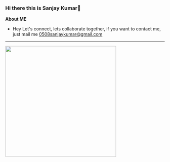 ### Hi there this is Sanjay Kumar👋

**About ME**
  
  - Hey Let's connect, lets collaborate together, if you want to contact me, just mail me 0508sanjaykumar@gmail.com

  ---
<p>
  <img src="https://api.vaunt.dev/v1/github/entities/05sanjaykumar/achievements?format=svg&limit=3" width="350" />
</p>

